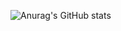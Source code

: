 ![Anurag's GitHub stats](https://github-readme-stats.vercel.app/api?username=GreenTea15&show_icons=true&theme=tokyonight)
